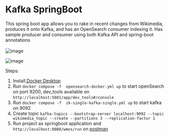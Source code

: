 # Kafka SpringBoot

This spring boot app allows you to rake in recent changes from Wikimedia, produces it onto Kafka, and has an OpenSearch consumer indexing it.
Has sample producer and consumer using both Kafka API and spring-boot annotations <br><br>
![image](https://github.com/ubhat95/kafkaSpringBoot/assets/53697553/46cefa40-3599-4980-8a2b-032a8c6c7460)

![image](https://github.com/ubhat95/kafkaIntegration/assets/53697553/fd95895c-a60d-42d0-9157-b5899d1cf4d1)


Steps:  
1.   Install[ Docker Desktop](https://www.docker.com/products/docker-desktop/) <br>
2.   Run  `docker compose -f  opensearch-docker.yml up`  to start openSearch on port 9200, dev_tools  available on `http://localhost:5601/app/dev_tools#/console` <br>
3.   Run  `docker compose -f  zk-single-kafka-single.yml up` to start kafka on 9092
4.   Create topic `kafka-topics --bootstrap-server localhost:9092 --topic wikimedia_topic --create --partitions 3 --replication-factor 1`<br>
5.   Run project as springboot application and `http://localhost:8080/wmos/run` on [postman](https://www.postman.com/downloads/) <br>
